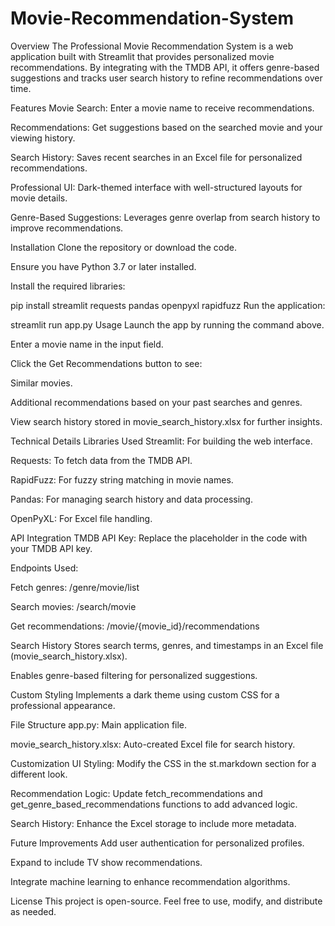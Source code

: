 # Movie-Recommendation-System
Overview
The Professional Movie Recommendation System is a web application built with Streamlit that provides personalized movie recommendations. By integrating with the TMDB API, it offers genre-based suggestions and tracks user search history to refine recommendations over time.

Features
Movie Search: Enter a movie name to receive recommendations.

Recommendations: Get suggestions based on the searched movie and your viewing history.

Search History: Saves recent searches in an Excel file for personalized recommendations.

Professional UI: Dark-themed interface with well-structured layouts for movie details.

Genre-Based Suggestions: Leverages genre overlap from search history to improve recommendations.

Installation
Clone the repository or download the code.

Ensure you have Python 3.7 or later installed.

Install the required libraries:

pip install streamlit requests pandas openpyxl rapidfuzz
Run the application:

streamlit run app.py
Usage
Launch the app by running the command above.

Enter a movie name in the input field.

Click the Get Recommendations button to see:

Similar movies.

Additional recommendations based on your past searches and genres.

View search history stored in movie_search_history.xlsx for further insights.

Technical Details
Libraries Used
Streamlit: For building the web interface.

Requests: To fetch data from the TMDB API.

RapidFuzz: For fuzzy string matching in movie names.

Pandas: For managing search history and data processing.

OpenPyXL: For Excel file handling.

API Integration
TMDB API Key: Replace the placeholder in the code with your TMDB API key.

Endpoints Used:

Fetch genres: /genre/movie/list

Search movies: /search/movie

Get recommendations: /movie/{movie_id}/recommendations

Search History
Stores search terms, genres, and timestamps in an Excel file (movie_search_history.xlsx).

Enables genre-based filtering for personalized suggestions.

Custom Styling
Implements a dark theme using custom CSS for a professional appearance.

File Structure
app.py: Main application file.

movie_search_history.xlsx: Auto-created Excel file for search history.

Customization
UI Styling: Modify the CSS in the st.markdown section for a different look.

Recommendation Logic: Update fetch_recommendations and get_genre_based_recommendations functions to add advanced logic.

Search History: Enhance the Excel storage to include more metadata.

Future Improvements
Add user authentication for personalized profiles.

Expand to include TV show recommendations.

Integrate machine learning to enhance recommendation algorithms.

License
This project is open-source. Feel free to use, modify, and distribute as needed.
